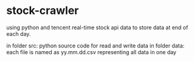 stock-crawler
=============
using python and tencent real-time stock api data to store data at end of each day.

in folder src: python source code for read and write data
in folder data: each file is named as yy.mm.dd.csv representing all data in one day

